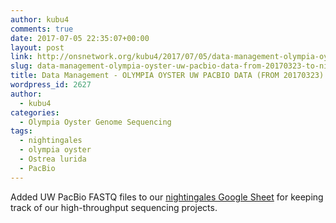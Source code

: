 ```yaml
---
author: kubu4
comments: true
date: 2017-07-05 22:35:07+00:00
layout: post
link: http://onsnetwork.org/kubu4/2017/07/05/data-management-olympia-oyster-uw-pacbio-data-from-20170323-to-nightingales/
slug: data-management-olympia-oyster-uw-pacbio-data-from-20170323-to-nightingales
title: Data Management - OLYMPIA OYSTER UW PACBIO DATA (FROM 20170323) TO NIGHTINGALES
wordpress_id: 2627
author:
  - kubu4
categories:
  - Olympia Oyster Genome Sequencing
tags:
  - nightingales
  - olympia oyster
  - Ostrea lurida
  - PacBio
---
```


Added UW PacBio FASTQ files to our [nightingales Google Sheet](https://docs.google.com/spreadsheets/d/1_XqIOPVHSBVGscnjzDSWUeRL7HUHXfaHxVzec-I-8Xk/edit?usp=sharing) for keeping track of our high-throughput sequencing projects.
